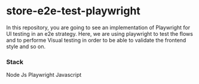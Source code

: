 # store-e2e-test-playwright
In this repository, you are going to see an implementation of Playwright for UI testing in an e2e strategy. Here, we are using playwright to test the flows and to performe Visual testing in order to be able to validate the frontend style and so on. 

### Stack
Node Js
Playwright
Javascript
